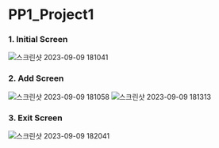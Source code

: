 # PP1_Project1
### 1. Initial Screen
![스크린샷 2023-09-09 181041](https://github.com/yoomin-hwang/PP1_Project1/assets/134265429/54c1027c-f4cd-483f-ac02-a3801855bff5)
### 2. Add Screen
![스크린샷 2023-09-09 181058](https://github.com/yoomin-hwang/PP1_Project1/assets/134265429/b5b7d074-9f88-451d-ab74-5d2ca06ebe44)
![스크린샷 2023-09-09 181313](https://github.com/yoomin-hwang/PP1_Project1/assets/134265429/53eeec20-8a69-4b4b-b806-95c6214a9d7f)
### 3. Exit Screen
![스크린샷 2023-09-09 182041](https://github.com/yoomin-hwang/PP1_Project1/assets/134265429/f7cb2157-776c-46d8-a714-337909e28092)
